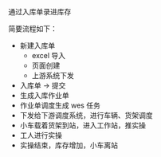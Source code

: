 

通过入库单录进库存

简要流程如下：

+ 新建入库单
  + excel 导入
  + 页面创建
  + 上游系统下发
+ 入库单 -> 提交
+ 生成入库作业单
+ 作业单调度生成 wes 任务
+ 下发给下游调度系统，进行车辆、货架调度
+ 小车载着货架到站，进入工作站，推实操
+ 工人进行实操
+ 实操结束，库存增加，小车离站